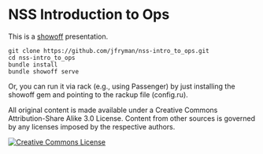 NSS Introduction to Ops
==================================

This is a [showoff](http://github.com/schacon/showoff) presentation.

    git clone https://github.com/jfryman/nss-intro_to_ops.git 
    cd nss-intro_to_ops
    bundle install
    bundle showoff serve

Or, you can run it via rack (e.g., using Passenger) by just installing the showoff gem
and pointing to the rackup file (config.ru).

All original content is made available under a Creative Commons Attribution-Share Alike 3.0 License.
Content from other sources is governed by any licenses imposed by the respective authors.

<a rel="license" href="http://creativecommons.org/licenses/by-sa/3.0/us/"><img alt="Creative Commons License" style="border-width:0" src="http://i.creativecommons.org/l/by-sa/3.0/us/80x15.png" /></a>
